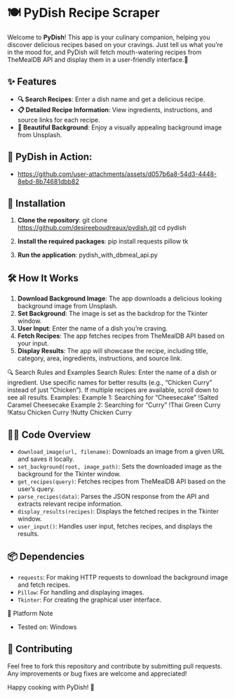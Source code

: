 # 🍽️ PyDish Recipe Scraper

Welcome to **PyDish**! This app is your culinary companion, helping you discover delicious recipes based on your cravings. Just tell us what you’re in the mood for, and PyDish will fetch mouth-watering recipes from TheMealDB API and display them in a user-friendly interface.🍴

## ✨ Features
- **🔍 Search Recipes**: Enter a dish name and get a delicious recipe.
- **📋 Detailed Recipe Information**: View ingredients, instructions, and source links for each recipe.
- **🌄 Beautiful Background**: Enjoy a visually appealing background image from Unsplash.
  
## 🎥 PyDish in Action:
- https://github.com/user-attachments/assets/d057b6a8-54d3-4448-8ebd-8b74681dbb82

## 🚀 Installation
1. **Clone the repository**:
    git clone https://github.com/desireeboudreaux/pydish.git
cd pydish

3. **Install the required packages**:
    pip install requests pillow tk
   
   
5. **Run the application**:
    pydish_with_dbmeal_api.py

## 🛠️ How It Works
1. **Download Background Image**: The app downloads a delicious looking background image from Unsplash.
2. **Set Background**: The image is set as the backdrop for the Tkinter window.
3. **User Input**: Enter the name of a dish you’re craving.
4. **Fetch Recipes**: The app fetches recipes from TheMealDB API based on your input.
5. **Display Results**: The app will showcase the recipe, including title, category, area, ingredients, instructions, and source link.
   
🔍 Search Rules and Examples
Search Rules:
Enter the name of a dish or ingredient.
Use specific names for better results (e.g., “Chicken Curry” instead of just “Chicken”).
If multiple recipes are available, scroll down to see all results.
Examples:
Example 1: Searching for “Cheesecake”
!Salted Caramel Cheesecake
Example 2: Searching for “Curry”
!Thai Green Curry
!Katsu Chicken Curry
!Nutty Chicken Curry

## 🧑‍💻 Code Overview
- `download_image(url, filename)`: Downloads an image from a given URL and saves it locally.
- `set_background(root, image_path)`: Sets the downloaded image as the background for the Tkinter window.
- `get_recipes(query)`: Fetches recipes from TheMealDB API based on the user’s query.
- `parse_recipes(data)`: Parses the JSON response from the API and extracts relevant recipe information.
- `display_results(recipes)`: Displays the fetched recipes in the Tkinter window.
- `user_input()`: Handles user input, fetches recipes, and displays the results.

## 📦 Dependencies
- `requests`: For making HTTP requests to download the background image and fetch recipes.
- `Pillow`: For handling and displaying images.
- `Tkinter`: For creating the graphical user interface.
  
📝 Platform Note
- Tested on: Windows

## 🤝 Contributing
Feel free to fork this repository and contribute by submitting pull requests. Any improvements or bug fixes are welcome and appreciated!

 
Happy cooking with PyDish! 🍪
